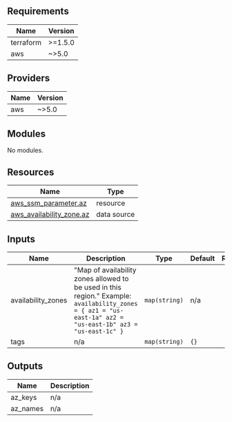 <!-- BEGIN_TF_DOCS -->
## Requirements

| Name | Version |
|------|---------|
| terraform | >=1.5.0 |
| aws | ~>5.0 |

## Providers

| Name | Version |
|------|---------|
| aws | ~>5.0 |

## Modules

No modules.

## Resources

| Name | Type |
|------|------|
| [aws_ssm_parameter.az](https://registry.terraform.io/providers/hashicorp/aws/latest/docs/resources/ssm_parameter) | resource |
| [aws_availability_zone.az](https://registry.terraform.io/providers/hashicorp/aws/latest/docs/data-sources/availability_zone) | data source |

## Inputs

| Name | Description | Type | Default | Required |
|------|-------------|------|---------|:--------:|
| availability\_zones | "Map of availability zones allowed to be used in this region." Example: ```availability_zones = { az1 = "us-east-1a" az2 = "us-east-1b" az3 = "us-east-1c" }``` | `map(string)` | n/a | yes |
| tags | n/a | `map(string)` | `{}` | no |

## Outputs

| Name | Description |
|------|-------------|
| az\_keys | n/a |
| az\_names | n/a |
<!-- END_TF_DOCS -->